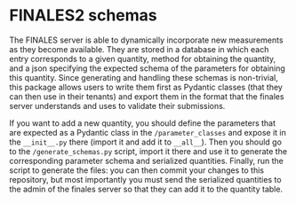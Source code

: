 # FINALES2 schemas

The FINALES server is able to dynamically incorporate new measurements as they become available.
They are stored in a database in which each entry corresponds to a given quantity, method for obtaining the quantity, and a json specifying the expected schema of the parameters for obtaining this quantity.
Since generating and handling these schemas is non-trivial, this package allows users to write them first as Pydantic classes (that they can then use in their tenants) and export them in the format that the finales server understands and uses to validate their submissions.

If you want to add a new quantity, you should define the parameters that are expected as a Pydantic class in the `/parameter_classes` and expose it in the `__init__.py` there (import it and add it to `__all__`).
Then you should go to the `/generate_schemas.py` script, import it there and use it to generate the corresponding parameter schema and serialized quantities.
Finally, run the script to generate the files: you can then commit your changes to this repository, but most importantly you must send the serialized quantities to the admin of the finales server so that they can add it to the quantity table.
